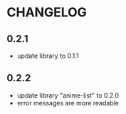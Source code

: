# CHANGELOG

## 0.2.1
- update library to 0.1.1

## 0.2.2
- update library "anime-list" to 0.2.0
- error messages are more readable